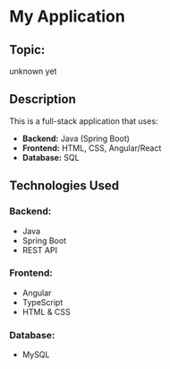 # My Application

## Topic: 
unknown yet

## Description
This is a full-stack application that uses:
- **Backend:** Java (Spring Boot)
- **Frontend:** HTML, CSS, Angular/React
- **Database:** SQL

## Technologies Used

### Backend:
- Java
- Spring Boot
- REST API

### Frontend:
- Angular
- TypeScript
- HTML & CSS

### Database:
- MySQL 
